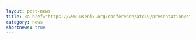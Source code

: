 ```yaml
---
layout: post-news
title: <a href="https://www.usenix.org/conference/atc19/presentation/stuedi">Slides from USENIX ATC'19 talk are up</a> 
category: news
shortnews: true
---
```

